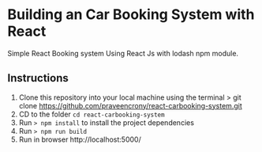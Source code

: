 # Building an Car Booking System with React
Simple React Booking system Using React Js with lodash npm module.

## Instructions

1. Clone this repository into your local machine using the terminal > git clone https://github.com/praveencrony/react-carbooking-system.git
3. CD to the folder `cd react-carbooking-system`
4. Run `> npm install` to install the project dependencies
5. Run `> npm run build`
6. Run in browser http://localhost:5000/
